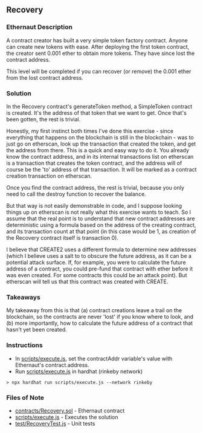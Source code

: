 ## Recovery

### Ethernaut Description

A contract creator has built a very simple token factory contract. Anyone can create new tokens with ease. After deploying the first token contract, the creator sent 0.001 ether to obtain more tokens. They have since lost the contract address.

This level will be completed if you can recover (or remove) the 0.001 ether from the lost contract address.
  
### Solution 

In the Recovery contract's generateToken method, a SimpleToken contract is created. It's the address of that token that we want to get. Once that's been gotten, the rest is trivial.  

Honestly, my first instinct both times I've done this exercise - since everything that happens on the blockchain is still in the blockchain - was to just go on etherscan, look up the transaction that created the token, and get the address from there. This is a quick and easy way to do it. You already know the contract address, and in its internal transactions list on etherscan is a transaction that creates the token contract, and the address will of course be the 'to' address of that transaction. It will be marked as a contract creation transaction on etherscan. 

Once you find the contract address, the rest is trivial, because you only need to call the destroy function to recover the balance. 

But that way is not easily demonstrable in code, and I suppose looking things up on etherscan is not really what this exercise wants to teach. So I assume that the real point is to understand that new contract addresses are deterministic using a formula based on the address of the creating contract, and its transaction count at that point (in this case would be 1, as creation of the Recovery contract itself is transaction 0). 

I believe that CREATE2 uses a different formula to determine new addresses (which I believe uses a salt to to obscure the future address, as it can be a potential attack surface. If, for example, you were to calculate the future address of a contract, you could pre-fund that contract with ether before it was even created. For some contracts this could be an attack point). But etherscan will tell us that this contract was created with CREATE. 

### Takeaways

My takeaway from this is that (a) contract creations leave a trail on the blockchain, so the contracts are never 'lost' if you know where to look, and (b) more importantly, how to calculate the future address of a contract that hasn't yet been created. 

### Instructions
- In [scripts/execute.js](scripts/execute.js), set the contractAddr variable's value with Ethernaut's contract.address. 
- Run [scripts/execute.js](scripts/execute.js) in hardhat (rinkeby network)

`> npx hardhat run scripts/execute.js --network rinkeby`

### Files of Note
- [contracts/Recovery.sol](contracts/Recovery.sol) - Ethernaut contract
- [scripts/execute.js](scripts/execute.js) - Executes the solution 
- [test/RecoveryTest.js](test/RecoveryTest.js) - Unit tests 

